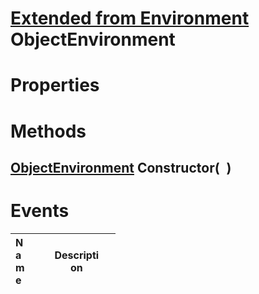 # [Extended from Environment](Environment.md) ObjectEnvironment 
 
# Properties



# Methods

## [ObjectEnvironment](ObjectEnvironment.md) Constructor(` `) 
 

# Events
|<div style="width:20%; max-size: 20%">Name</div>|<div style="width:80%; max-size: 80%">Description</div>|
|---|---|



